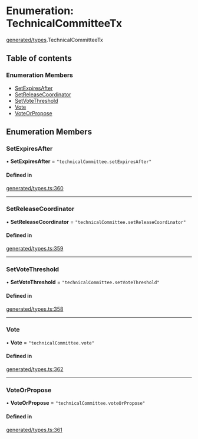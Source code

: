 # Enumeration: TechnicalCommitteeTx

[generated/types](../wiki/generated.types).TechnicalCommitteeTx

## Table of contents

### Enumeration Members

- [SetExpiresAfter](../wiki/generated.types.TechnicalCommitteeTx#setexpiresafter)
- [SetReleaseCoordinator](../wiki/generated.types.TechnicalCommitteeTx#setreleasecoordinator)
- [SetVoteThreshold](../wiki/generated.types.TechnicalCommitteeTx#setvotethreshold)
- [Vote](../wiki/generated.types.TechnicalCommitteeTx#vote)
- [VoteOrPropose](../wiki/generated.types.TechnicalCommitteeTx#voteorpropose)

## Enumeration Members

### SetExpiresAfter

• **SetExpiresAfter** = ``"technicalCommittee.setExpiresAfter"``

#### Defined in

[generated/types.ts:360](https://github.com/PolymathNetwork/polymesh-sdk/blob/c37bc05d/src/generated/types.ts#L360)

___

### SetReleaseCoordinator

• **SetReleaseCoordinator** = ``"technicalCommittee.setReleaseCoordinator"``

#### Defined in

[generated/types.ts:359](https://github.com/PolymathNetwork/polymesh-sdk/blob/c37bc05d/src/generated/types.ts#L359)

___

### SetVoteThreshold

• **SetVoteThreshold** = ``"technicalCommittee.setVoteThreshold"``

#### Defined in

[generated/types.ts:358](https://github.com/PolymathNetwork/polymesh-sdk/blob/c37bc05d/src/generated/types.ts#L358)

___

### Vote

• **Vote** = ``"technicalCommittee.vote"``

#### Defined in

[generated/types.ts:362](https://github.com/PolymathNetwork/polymesh-sdk/blob/c37bc05d/src/generated/types.ts#L362)

___

### VoteOrPropose

• **VoteOrPropose** = ``"technicalCommittee.voteOrPropose"``

#### Defined in

[generated/types.ts:361](https://github.com/PolymathNetwork/polymesh-sdk/blob/c37bc05d/src/generated/types.ts#L361)
